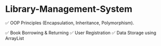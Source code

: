 # Library-Management-System

✅ OOP Principles (Encapsulation, Inheritance, Polymorphism).

✅ Book Borrowing & Returning
✅ User Registration
✅ Data Storage using ArrayList
